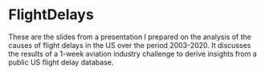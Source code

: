 # FlightDelays
These are the slides from a presentation I prepared on the analysis of the causes of flight delays in the US over the period 2003-2020. 
It discusses the results of a 1-week aviation industry challenge to derive insights from a public US flight delay database.
